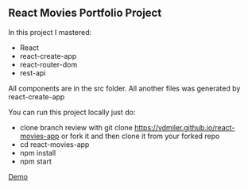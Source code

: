 ## React Movies Portfolio Project

In this project I mastered:

* React
* react-create-app
* react-router-dom
* rest-api

All components are in the src folder. All another files was generated by react-create-app

You can run this project locally just do:

* clone branch review with git clone https://vdmiler.github.io/react-movies-app or fork it and then clone it from your forked repo
* cd react-movies-app
* npm install
* npm start

[Demo](https://vdmiler.github.io/react-movies-app/#/)
